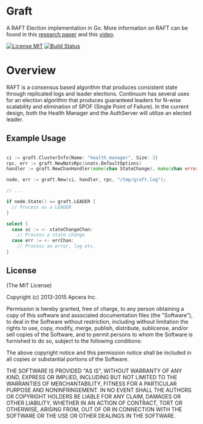 Graft
=====

A RAFT Election implementation in Go. More information on RAFT can be found in this [research paper](https://ramcloud.stanford.edu/wiki/download/attachments/11370504/raft.pdf
) and this [video](http://www.youtube.com/watch?v=YbZ3zDzDnrw&list=WL20FE97C942825E1E).

[![License MIT](https://img.shields.io/npm/l/express.svg)](http://opensource.org/licenses/MIT)
[![Build Status](https://magnum.travis-ci.com/apcera/graft.png?token=UGjrGa8sFWGQcHSJeAvp)](https://magnum.travis-ci.com/apcera/graft)

Overview
=====

RAFT is a consensus based algorithm that produces consistent state through replicated logs and leader elections.
Continuum has several uses for an election algorithm that produces guaranteed leaders for N-wise scalability and
elimination of SPOF (Single Point of Failure). In the current design, both the Health Manager and the AuthServer
will utilize an elected leader.

## Example Usage

```go

ci := graft.ClusterInfo{Name: "health_manager", Size: 3}
rpc, err := graft.NewNatsRpc(&nats.DefaultOptions)
handler := graft.NewChanHandler(make(chan StateChange), make(chan error))

node, err := graft.New(ci, handler, rpc, "/tmp/graft.log");

// ...

if node.State() == graft.LEADER {
  // Process as a LEADER
}

select {
  case sc := <- stateChangeChan:
    // Process a state change
  case err := <- errChan:
    // Process an error, log etc.
}

```


## License

(The MIT License)

Copyright (c) 2013-2015 Apcera Inc.

Permission is hereby granted, free of charge, to any person obtaining a copy
of this software and associated documentation files (the "Software"), to
deal in the Software without restriction, including without limitation the
rights to use, copy, modify, merge, publish, distribute, sublicense, and/or
sell copies of the Software, and to permit persons to whom the Software is
furnished to do so, subject to the following conditions:

The above copyright notice and this permission notice shall be included in
all copies or substantial portions of the Software.

THE SOFTWARE IS PROVIDED "AS IS", WITHOUT WARRANTY OF ANY KIND, EXPRESS OR
IMPLIED, INCLUDING BUT NOT LIMITED TO THE WARRANTIES OF MERCHANTABILITY,
FITNESS FOR A PARTICULAR PURPOSE AND NONINFRINGEMENT. IN NO EVENT SHALL THE
AUTHORS OR COPYRIGHT HOLDERS BE LIABLE FOR ANY CLAIM, DAMAGES OR OTHER
LIABILITY, WHETHER IN AN ACTION OF CONTRACT, TORT OR OTHERWISE, ARISING
FROM, OUT OF OR IN CONNECTION WITH THE SOFTWARE OR THE USE OR OTHER DEALINGS
IN THE SOFTWARE.
